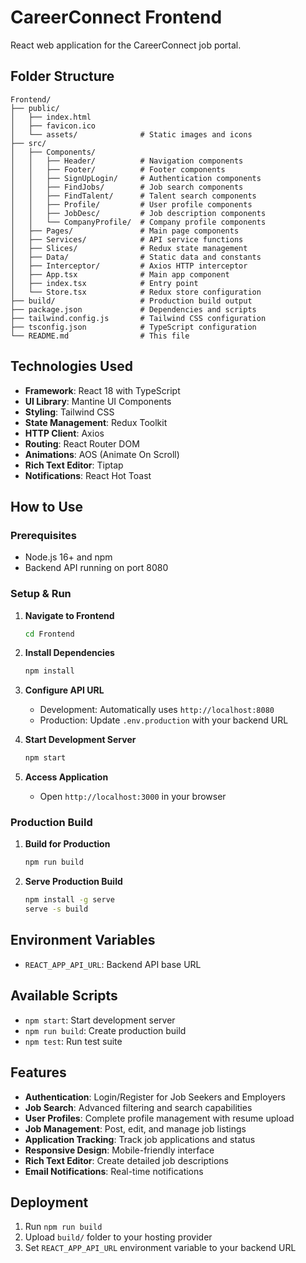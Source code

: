 # CareerConnect Frontend

React web application for the CareerConnect job portal.

## Folder Structure

```
Frontend/
├── public/
│   ├── index.html
│   ├── favicon.ico
│   └── assets/              # Static images and icons
├── src/
│   ├── Components/
│   │   ├── Header/          # Navigation components
│   │   ├── Footer/          # Footer components
│   │   ├── SignUpLogin/     # Authentication components
│   │   ├── FindJobs/        # Job search components
│   │   ├── FindTalent/      # Talent search components
│   │   ├── Profile/         # User profile components
│   │   ├── JobDesc/         # Job description components
│   │   └── CompanyProfile/  # Company profile components
│   ├── Pages/               # Main page components
│   ├── Services/            # API service functions
│   ├── Slices/              # Redux state management
│   ├── Data/                # Static data and constants
│   ├── Interceptor/         # Axios HTTP interceptor
│   ├── App.tsx              # Main app component
│   ├── index.tsx            # Entry point
│   └── Store.tsx            # Redux store configuration
├── build/                   # Production build output
├── package.json             # Dependencies and scripts
├── tailwind.config.js       # Tailwind CSS configuration
├── tsconfig.json            # TypeScript configuration
└── README.md                # This file
```

## Technologies Used

- **Framework**: React 18 with TypeScript
- **UI Library**: Mantine UI Components
- **Styling**: Tailwind CSS
- **State Management**: Redux Toolkit
- **HTTP Client**: Axios
- **Routing**: React Router DOM
- **Animations**: AOS (Animate On Scroll)
- **Rich Text Editor**: Tiptap
- **Notifications**: React Hot Toast

## How to Use

### Prerequisites
- Node.js 16+ and npm
- Backend API running on port 8080

### Setup & Run

1. **Navigate to Frontend**
   ```bash
   cd Frontend
   ```

2. **Install Dependencies**
   ```bash
   npm install
   ```

3. **Configure API URL**
   - Development: Automatically uses `http://localhost:8080`
   - Production: Update `.env.production` with your backend URL

4. **Start Development Server**
   ```bash
   npm start
   ```

5. **Access Application**
   - Open `http://localhost:3000` in your browser

### Production Build

1. **Build for Production**
   ```bash
   npm run build
   ```

2. **Serve Production Build**
   ```bash
   npm install -g serve
   serve -s build
   ```

## Environment Variables

- `REACT_APP_API_URL`: Backend API base URL

## Available Scripts

- `npm start`: Start development server
- `npm run build`: Create production build
- `npm test`: Run test suite

## Features

- **Authentication**: Login/Register for Job Seekers and Employers
- **Job Search**: Advanced filtering and search capabilities
- **User Profiles**: Complete profile management with resume upload
- **Job Management**: Post, edit, and manage job listings
- **Application Tracking**: Track job applications and status
- **Responsive Design**: Mobile-friendly interface
- **Rich Text Editor**: Create detailed job descriptions
- **Email Notifications**: Real-time notifications

## Deployment

1. Run `npm run build`
2. Upload `build/` folder to your hosting provider
3. Set `REACT_APP_API_URL` environment variable to your backend URL